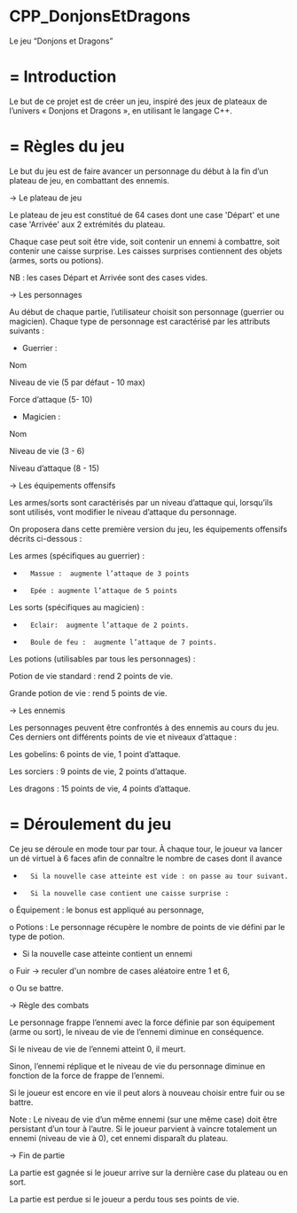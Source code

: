# CPP_DonjonsEtDragons

Le jeu “Donjons et Dragons”

=
  Introduction
=

Le but de ce projet est de créer un jeu, inspiré des jeux de plateaux de l’univers « Donjons et Dragons », en utilisant le langage C++. 


=
  Règles du jeu
=

Le but du jeu est de faire avancer un personnage du début à la fin d’un plateau de jeu, en combattant des ennemis.

-> Le plateau de jeu

Le plateau de jeu est constitué de 64 cases dont une case 'Départ' et une case 'Arrivée' aux 2 extrémités du plateau. 

Chaque case peut soit être vide, soit contenir un ennemi à combattre, soit contenir une caisse surprise. Les caisses surprises contiennent des objets (armes, sorts ou potions).

NB : les cases Départ et Arrivée sont des cases vides.


-> Les personnages

Au début de chaque partie, l’utilisateur choisit son personnage (guerrier ou magicien). Chaque type de personnage est caractérisé par les attributs suivants :

- Guerrier :

Nom

Niveau de vie (5 par défaut - 10 max)

Force d’attaque (5- 10)

- Magicien :

Nom

Niveau de vie (3 - 6)

Niveau d’attaque (8 - 15)


-> Les équipements offensifs

Les armes/sorts sont caractérisés par un niveau d’attaque qui, lorsqu’ils sont utilisés, vont modifier le niveau d’attaque du personnage.

On proposera dans cette première version du jeu, les équipements offensifs décrits ci-dessous :

Les armes (spécifiques au guerrier) :

-   	Massue :  augmente l’attaque de 3 points

-   	Epée : augmente l’attaque de 5 points

Les sorts (spécifiques au magicien) :

-   	Eclair:  augmente l’attaque de 2 points.

-   	Boule de feu :  augmente l’attaque de 7 points.


Les potions (utilisables par tous les personnages) :

Potion de vie standard : rend 2 points de vie.

Grande potion de vie : rend 5 points de vie.


-> Les ennemis

Les personnages peuvent être confrontés à des ennemis au cours du jeu. Ces derniers ont différents points de vie et niveaux d’attaque :

Les gobelins: 6 points de vie, 1 point d’attaque.

Les sorciers : 9 points de vie, 2 points d’attaque.

Les dragons : 15 points de vie, 4 points d’attaque. 



=
  Déroulement du jeu
=

Ce jeu se déroule en mode tour par tour. À chaque tour, le joueur va lancer un dé virtuel à 6 faces afin de connaître le nombre de cases dont il avance

-       Si la nouvelle case atteinte est vide : on passe au tour suivant.

-       Si la nouvelle case contient une caisse surprise :

o   Équipement : le bonus est appliqué au personnage,

o   Potions : Le personnage récupère le nombre de points de vie défini par le type de potion.

-    Si la nouvelle case atteinte contient un ennemi 

o   Fuir -> reculer d'un nombre de cases aléatoire entre 1 et 6,

o   Ou se battre.



-> Règle des combats

Le personnage frappe l’ennemi avec la force définie par son équipement (arme ou sort), le niveau de vie de l’ennemi diminue en conséquence.

Si le niveau de vie de l’ennemi atteint 0, il meurt.

Sinon, l’ennemi réplique et le niveau de vie du personnage diminue en fonction de la force de frappe de l’ennemi.

Si le joueur est encore en vie il peut alors à nouveau choisir entre fuir ou se battre.

Note : Le niveau de vie d’un même ennemi (sur une même case) doit être persistant d’un tour à l’autre. Si le joueur parvient à vaincre totalement un ennemi (niveau de vie à 0), cet ennemi disparaît du plateau.



-> Fin de partie

La partie est gagnée si le joueur arrive sur la dernière case du plateau ou en sort. 

La partie est perdue si le joueur a perdu tous ses points de vie.

